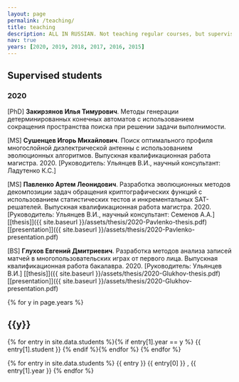 ```yaml
---
layout: page
permalink: /teaching/
title: teaching 
description: ALL IN RUSSIAN. Not teaching regular courses, but supervising a lot of students.
nav: true
years: [2020, 2019, 2018, 2017, 2016, 2015]
---
```


## Supervised students

### 2020

[PhD] __Закирзянов Илья Тимурович__.
Методы генерации детерминированных конечных автоматов с использованием сокращения пространства поиска при решении задачи выполнимости.

[MS] __Сушенцев Игорь Михайлович__. 
Поиск оптимального профиля многослойной диэлектрической антенны с использованием эволюционных алгоритмов.
Выпускная квалификационная работа магистра. 2020.
[Руководитель: Ульянцев В.И., научный консультант: Ладутенко К.С.]

[MS] __Павленко Артем Леонидович__.
Разработка эволюционных методов декомпозиции задач обращения криптографических функций с использованием статистических тестов и инкрементальных SAT-решателей.
Выпускная квалификационная работа магистра. 2020.
[Руководитель: Ульянцев В.И., научный консультант: Семенов А.А.]
[[thesis]]({{ site.baseurl }}/assets/thesis/2020-Pavlenko-thesis.pdf)
[[presentation]]({{ site.baseurl }}/assets/thesis/2020-Pavlenko-presentation.pdf)

[BS] __Глухов Евгений Дмитриевич__.
Разработка методов анализа записей матчей в многопользовательских играх от первого лица.
Выпускная квалификационная работа бакалавра. 2020.
[Руководитель: Ульянцев В.И.]
[[thesis]]({{ site.baseurl }}/assets/thesis/2020-Glukhov-thesis.pdf)
[[presentation]]({{ site.baseurl }}/assets/thesis/2020-Glukhov-presentation.pdf)

      
{% for y in page.years %}
  <h2 class="year">{{y}}</h2>
  {% for entry in site.data.students %}{% if entry[1].year == y %}
    {{ entry[1].student }}
  {% endif %}{% endfor %}
{% endfor %}

  {% for entry in site.data.students %}
    {{ entry }}
    {{ entry[0] }} , {{ entry[1].year }}
  {% endfor %}
